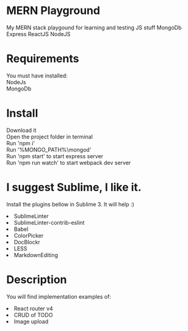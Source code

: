 # MERN Playground
My MERN stack playgound for learning and testing JS stuff
MongoDb
Express
ReactJS
NodeJS

# Requirements
You must have installed:<br/>
NodeJs<br/>
MongoDb<br/>

# Install
Download it <br/>
Open the project folder in terminal <br/>
Run 'npm i' <br/>
Run '%MONGO_PATH%\mongod' <br/>
Run 'npm start' to start express server<br/>
Run 'npm run watch' to start webpack dev server<br/>

# I suggest Sublime, I like it.
<p>Install the plugins bellow in Sublime 3. It will help :)</p>
<li>SublimeLinter</li>
<li>SublimeLinter-contrib-eslint</li>
<li>Babel</li>
<li>ColorPicker</li>
<li>DocBlockr</li>
<li>LESS</li>
<li>MarkdownEditing</li>

# Description
You will find implementation examples of:<br/>
<li>React router v4</li>
<li>CRUD of TODO</li>
<li>Image upload</li>
